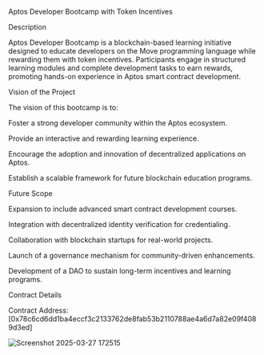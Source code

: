 Aptos Developer Bootcamp with Token Incentives

Description

Aptos Developer Bootcamp is a blockchain-based learning initiative designed to educate developers on the Move programming language while rewarding them with token incentives. Participants engage in structured learning modules and complete development tasks to earn rewards, promoting hands-on experience in Aptos smart contract development.

Vision of the Project

The vision of this bootcamp is to:

Foster a strong developer community within the Aptos ecosystem.

Provide an interactive and rewarding learning experience.

Encourage the adoption and innovation of decentralized applications on Aptos.

Establish a scalable framework for future blockchain education programs.

Future Scope

Expansion to include advanced smart contract development courses.

Integration with decentralized identity verification for credentialing.

Collaboration with blockchain startups for real-world projects.

Launch of a governance mechanism for community-driven enhancements.

Development of a DAO to sustain long-term incentives and learning programs.

Contract Details

Contract Address: [0x78c6cd6dd1ba4eccf3c2133762de8fab53b2110788ae4a6d7a82e09f4089d3ed]


![Screenshot 2025-03-27 172515](https://github.com/user-attachments/assets/ac23fc17-0019-4617-95a8-734cc367f2c9)

